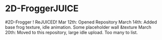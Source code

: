 # 2D-FroggerJUICE
#2D-Frogger ! ReJUICED!
 Mar 12th: Opened Repository
 March 14th: Added base frog texture, idle animation. Some placeholder wall &texture
 March 20th: Moved to this repository, large idle upload. Too many to list.
